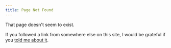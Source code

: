 ```yaml
---
title: Page Not Found
---
```


That page doesn't seem to exist.

If you followed a link from somewhere else on this site,
I would be grateful if you [told me about it](/contact).
